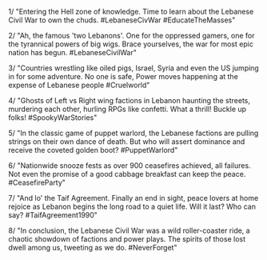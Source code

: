 1/ "Entering the Hell zone of knowledge. Time to learn about the Lebanese Civil War to own the chuds. #LebaneseCivWar #EducateTheMasses"

2/ "Ah, the famous 'two Lebanons'. One for the oppressed gamers, one for the tyrannical powers of big wigs. Brace yourselves, the war for most epic nation has begun. #LebaneseCivilWar"

3/ "Countries wrestling like oiled pigs, Israel, Syria and even the US jumping in for some adventure. No one is safe, Power moves happening at the expense of Lebanese people #Cruelworld"

4/ "Ghosts of Left vs Right wing factions in Lebanon haunting the streets, murdering each other, hurling RPGs like confetti. What a thrill! Buckle up folks! #SpookyWarStories"

5/ "In the classic game of puppet warlord, the Lebanese factions are pulling strings on their own dance of death. But who will assert dominance and receive the coveted golden boot? #PuppetWarlord"

6/ "Nationwide snooze fests as over 900 ceasefires achieved, all failures. Not even the promise of a good cabbage breakfast can keep the peace. #CeasefireParty"

7/ "And lo' the Taif Agreement. Finally an end in sight, peace lovers at home rejoice as Lebanon begins the long road to a quiet life. Will it last? Who can say? #TaifAgreement1990"

8/ "In conclusion, the Lebanese Civil War was a wild roller-coaster ride, a chaotic showdown of factions and power plays. The spirits of those lost dwell among us, tweeting as we do. #NeverForget"